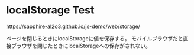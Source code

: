 localStorage Test
==================================

https://sapphire-al2o3.github.io/js-demo/web/storage/

ページを閉じるときにlocalStorageに値を保存する。
モバイルブラウザだと直接ブラウザを閉じたときにlocalStorageへの保存がされない。
